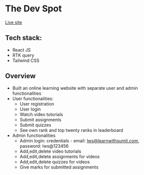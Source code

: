 # The Dev Spot
[Live site](https://the-dev-spot-pk.netlify.app)
## Tech stack: 
- React JS
- RTK query
- Tailwind CSS
## Overview
- Built an online learning website with separate user and admin functionalities
- User functionalities: 
    - User registration
    - User login
    - Watch video tutorials
    - Submit assignments
    - Submit quizzes
    - See own rank and top twenty ranks in leaderboard
 - Admin functionalities
    - Admin login: credentials - email: lws@learnwithsumit.com, password: lws@123456
    - Add,edit,delete video tutorials
    - Add,edit,delete assignments for videos
    - Add,edit,delete quizzes for videos
    - Give marks for submitted assignments
 

